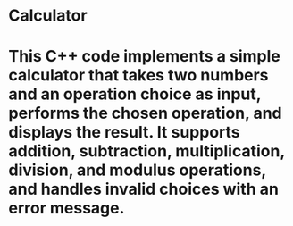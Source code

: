# Calculator
# This C++ code implements a simple calculator that takes two numbers and an operation choice as input, performs the chosen operation, and displays the result. It supports addition, subtraction, multiplication, division, and modulus operations, and handles invalid choices with an error message.

 
